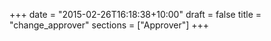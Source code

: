 +++
date = "2015-02-26T16:18:38+10:00"
draft = false
title = "change_approver"
sections = ["Approver"]
+++

